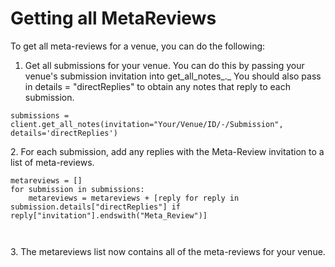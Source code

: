 # Getting all MetaReviews

To get all meta-reviews for a venue, you can do the following:&#x20;

1. Get all submissions for your venue. You can do this by passing your venue's submission invitation into get\_all\_notes_._ You should also pass in details = "directReplies" to obtain any notes that reply to each submission.&#x20;

```
submissions = client.get_all_notes(invitation="Your/Venue/ID/-/Submission", details='directReplies')
```

2\. For each submission, add any replies with the Meta-Review invitation to a list of meta-reviews.&#x20;

```
metareviews = [] 
for submission in submissions:
    metareviews = metareviews + [reply for reply in submission.details["directReplies"] if reply["invitation"].endswith("Meta_Review")]
    
    
```

3\. The  metareviews list now contains all of the meta-reviews for your venue.
